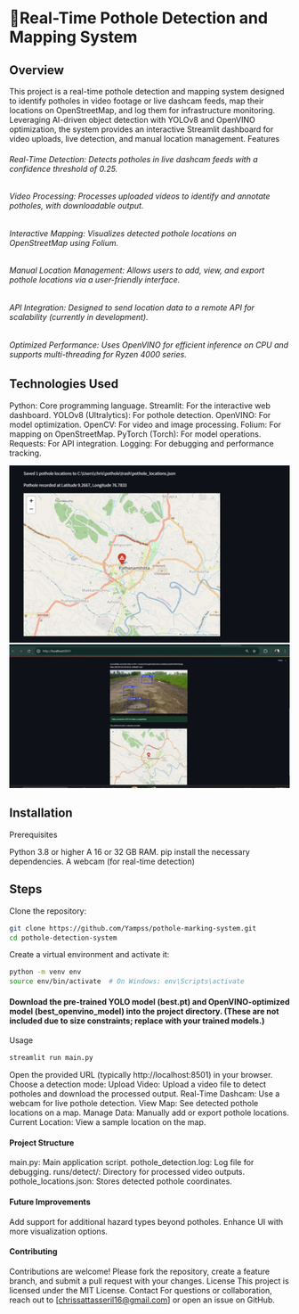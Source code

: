 # 🚀Real-Time Pothole Detection and Mapping System
## Overview
This project is a real-time pothole detection and mapping system designed to identify potholes in video footage or live dashcam feeds, map their locations on OpenStreetMap, and log them for infrastructure monitoring. Leveraging AI-driven object detection with YOLOv8 and OpenVINO optimization, the system provides an interactive Streamlit dashboard for video uploads, live detection, and manual location management.
Features

###### Real-Time Detection: Detects potholes in live dashcam feeds with a confidence threshold of 0.25.
###### Video Processing: Processes uploaded videos to identify and annotate potholes, with downloadable output.
###### Interactive Mapping: Visualizes detected pothole locations on OpenStreetMap using Folium.
###### Manual Location Management: Allows users to add, view, and export pothole locations via a user-friendly interface.
###### API Integration: Designed to send location data to a remote API for scalability (currently in development).
###### Optimized Performance: Uses OpenVINO for efficient inference on CPU and supports multi-threading for Ryzen 4000 series.

## Technologies Used

Python: Core programming language.
Streamlit: For the interactive web dashboard.
YOLOv8 (Ultralytics): For pothole detection.
OpenVINO: For model optimization.
OpenCV: For video and image processing.
Folium: For mapping on OpenStreetMap.
PyTorch (Torch): For model operations.
Requests: For API integration.
Logging: For debugging and performance tracking.

![](Components/img1.jpg)
![](Components/img2.jpg)


## Installation
Prerequisites

Python 3.8 or higher
A 16 or 32 GB RAM.
pip install the necessary dependencies. 
A webcam (for real-time detection)

## Steps

Clone the repository:
```bash
git clone https://github.com/Yampss/pothole-marking-system.git
cd pothole-detection-system
```

Create a virtual environment and activate it:
```bash
python -m venv env
source env/bin/activate  # On Windows: env\Scripts\activate
```

#### Download the pre-trained YOLO model (best.pt) and OpenVINO-optimized model (best_openvino_model) into the project directory. (These are not included due to size constraints; replace with your trained models.)

Usage
```bash
streamlit run main.py
```

Open the provided URL (typically http://localhost:8501) in your browser.
Choose a detection mode:
Upload Video: Upload a video file to detect potholes and download the processed output.
Real-Time Dashcam: Use a webcam for live pothole detection.
View Map: See detected pothole locations on a map.
Manage Data: Manually add or export pothole locations.
Current Location: View a sample location on the map.



#### Project Structure

main.py: Main application script.
pothole_detection.log: Log file for debugging.
runs/detect/: Directory for processed video outputs.
pothole_locations.json: Stores detected pothole coordinates.

#### Future Improvements

Add support for additional hazard types beyond potholes.
Enhance UI with more visualization options.

#### Contributing
Contributions are welcome! Please fork the repository, create a feature branch, and submit a pull request with your changes.
License
This project is licensed under the MIT License.
Contact
For questions or collaboration, reach out to [chrissattasseril16@gmail.com] or open an issue on GitHub.
